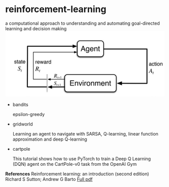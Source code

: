 # reinforcement-learning
a computational approach to understanding and automating goal-directed learning and decision making
![error](https://github.com/holmen1/reinforcement-learning/blob/master/RL.JPG)


* bandits

    epsilon-greedy

* gridworld

    Learning an agent to navigate with SARSA, Q-learning, linear function approximation and deep Q-learning

* cartpole

    This tutorial shows how to use PyTorch to train a Deep Q Learning (DQN) agent on the CartPole-v0 task from the OpenAI Gym 


**References**
Reinforcement learning: an introduction (second edition)
Richard S Sutton; Andrew G Barto
[Full pdf](http://incompleteideas.net/book/RLbook2020.pdf)
